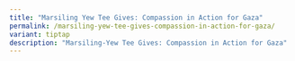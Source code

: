 ```yaml
---
title: "Marsiling Yew Tee Gives: Compassion in Action for Gaza"
permalink: /marsiling-yew-tee-gives-compassion-in-action-for-gaza/
variant: tiptap
description: "Marsiling-Yew Tee Gives: Compassion in Action for Gaza"
---
```

